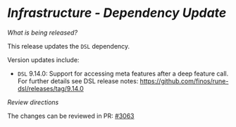 # _Infrastructure - Dependency Update_

_What is being released?_

This release updates the `DSL` dependency.

Version updates include:
- `DSL` 9.14.0: Support for accessing meta features after a deep feature call. For further details see DSL release notes: https://github.com/finos/rune-dsl/releases/tag/9.14.0

_Review directions_

The changes can be reviewed in PR: [#3063](https://github.com/finos/common-domain-model/pull/3063)
